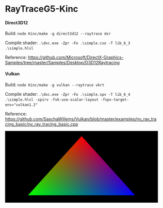 # RayTraceG5-Kinc

#### Direct3D12

Build:
`node Kinc/make -g direct3d12 --raytrace dxr`

Compile shader:
`.\dxc.exe -Zpr -Fo .\simple.cso -T lib_6_3 .\simple.hlsl`

Reference:
https://github.com/Microsoft/DirectX-Graphics-Samples/tree/master/Samples/Desktop/D3D12Raytracing

#### Vulkan

Build:
`node Kinc/make -g vulkan --raytrace vkrt`

Compile shader:
`.\dxc.exe -Zpr -Fo .\simple.spv -T lib_6_4 .\simple.hlsl -spirv -fvk-use-scalar-layout -fspv-target-env="vulkan1.2"`

Reference:
https://github.com/SaschaWillems/Vulkan/blob/master/examples/nv_ray_tracing_basic/nv_ray_tracing_basic.cpp

![](img.jpg)
